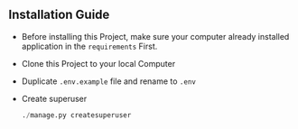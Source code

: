 ## Installation Guide

- Before installing this Project, make sure your computer already installed application in the `requirements` First.

- Clone this Project to your local Computer

- Duplicate `.env.example` file and rename to `.env`

- Create superuser 

	```python
	./manage.py createsuperuser
	```